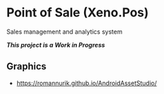 # Point of Sale (Xeno.Pos)
Sales management and analytics system

**_This project is a Work in Progress_**


## Graphics
* https://romannurik.github.io/AndroidAssetStudio/
